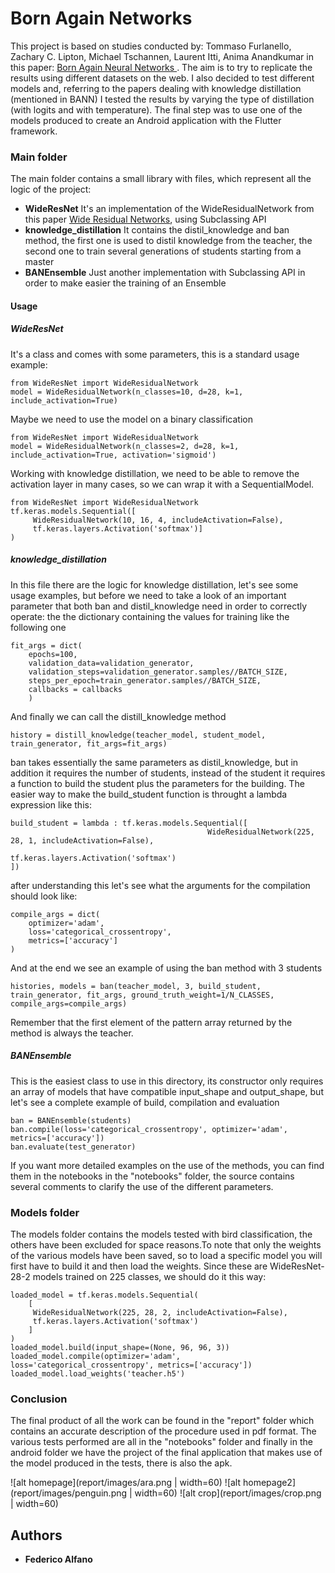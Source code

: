 # Born Again Networks
This project is based on studies conducted by: Tommaso Furlanello, Zachary C. Lipton, Michael Tschannen, Laurent Itti, Anima Anandkumar in this paper: [Born Again Neural Networks
](https://arxiv.org/abs/1805.04770). The aim is to try to replicate the results using different datasets on the web. 
I also decided to test different models and, referring to the papers dealing with knowledge distillation (mentioned in BANN) I tested the results by varying the type of distillation (with logits and with temperature). The final step was to use one of the models produced to create an Android application with the Flutter framework.
### Main folder
The main folder contains a small library with files, which represent all the logic of the project:
  - **WideResNet** It's an implementation of the WideResidualNetwork from this paper [Wide Residual Networks](https://arxiv.org/abs/1605.07146), using Subclassing API 
  - **knowledge_distillation** It contains the distil_knowledge and ban method, the first one is used to distil knowledge from the teacher, the second one to train several generations of students starting from a master
  - **BANEnsemble** Just another implementation with Subclassing API in order to make easier the training of an Ensemble
  
#### Usage
##### WideResNet
It's a class and comes with some parameters, this is a standard usage example:
```
from WideResNet import WideResidualNetwork
model = WideResidualNetwork(n_classes=10, d=28, k=1, include_activation=True)
```
Maybe we need to use the model on a binary classification
```
from WideResNet import WideResidualNetwork
model = WideResidualNetwork(n_classes=2, d=28, k=1, include_activation=True, activation='sigmoid')
```

Working with knowledge distillation, we need to be able to remove the activation layer in many cases, so we can wrap it with a SequentialModel.
```
from WideResNet import WideResidualNetwork
tf.keras.models.Sequential([
     WideResidualNetwork(10, 16, 4, includeActivation=False),
     tf.keras.layers.Activation('softmax')]
)
```
##### knowledge_distillation
In this file there are the logic for knowledge distillation, let's see some usage examples, but before we need to take a look of an important parameter that both ban and distil_knowledge need in order to correctly operate: the the dictionary containing the values for training like the following one
```
fit_args = dict(
    epochs=100,
    validation_data=validation_generator,
    validation_steps=validation_generator.samples//BATCH_SIZE,
    steps_per_epoch=train_generator.samples//BATCH_SIZE,
    callbacks = callbacks
    )
```
And finally we can call the distill_knowledge method
```
history = distill_knowledge(teacher_model, student_model, train_generator, fit_args=fit_args)
```

ban takes essentially the same parameters as distil_knowledge, but in addition it requires the number of students, instead of the student it requires a function to build the student plus the parameters for the building.
The easier way to make the build_student function is throught a lambda expression like this:
```
build_student = lambda : tf.keras.models.Sequential([
                                            WideResidualNetwork(225, 28, 1, includeActivation=False),
                                            tf.keras.layers.Activation('softmax')
])
```

after understanding this let's see what the arguments for the compilation should look like:
```
compile_args = dict(
    optimizer='adam',
    loss='categorical_crossentropy',
    metrics=['accuracy']
)
```
And at the end we see an example of using the ban method with 3 students
```
histories, models = ban(teacher_model, 3, build_student, train_generator, fit_args, ground_truth_weight=1/N_CLASSES, compile_args=compile_args)
```
Remember that the first element of the pattern array returned by the method is always the teacher.
##### BANEnsemble
This is the easiest class to use in this directory, its constructor only requires an array of models that have compatible input_shape and output_shape, but let's see a complete example of build, compilation and evaluation
```
ban = BANEnsemble(students)
ban.compile(loss='categorical_crossentropy', optimizer='adam', metrics=['accuracy'])
ban.evaluate(test_generator)
```
If you want more detailed examples on the use of the methods, you can find them in the notebooks in the "notebooks" folder, the source contains several comments to clarify the use of the different parameters.

### Models folder
The models folder contains the models tested with bird classification, the others have been excluded for space reasons.To note that only the weights of the various models have been saved, so to load a specific model you will first have to build it and then load the weights.
Since these are WideResNet-28-2 models trained on 225 classes, we should do it this way:
```
loaded_model = tf.keras.models.Sequential(
    [
     WideResidualNetwork(225, 28, 2, includeActivation=False),
     tf.keras.layers.Activation('softmax')
    ]
)
loaded_model.build(input_shape=(None, 96, 96, 3))
loaded_model.compile(optimizer='adam', loss='categorical_crossentropy', metrics=['accuracy'])
loaded_model.load_weights('teacher.h5')
```
### Conclusion
The final product of all the work can be found in the "report" folder which contains an accurate description of the procedure used in pdf format. The various tests performed are all in the "notebooks" folder and finally in the android folder we have the project of the final application that makes use of the model produced in the tests, there is also the apk. 

![alt homepage](report/images/ara.png | width=60) ![alt homepage2](report/images/penguin.png | width=60) ![alt crop](report/images/crop.png | width=60)

## Authors
 - **Federico Alfano**
